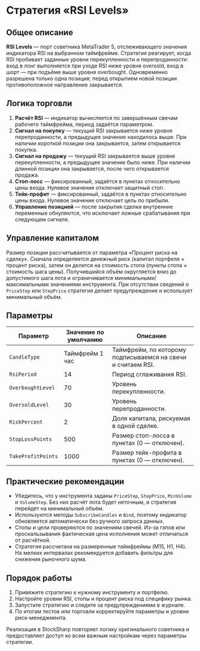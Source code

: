 # Стратегия «RSI Levels»

## Общее описание

**RSI Levels** — порт советника MetaTrader 5, отслеживающего значения индикатора RSI на выбранном таймфрейме. Стратегия реагирует, когда RSI пробивает заданные уровни перекупленности и перепроданности: вход в лонг выполняется при уходе RSI ниже уровня oversold, вход в шорт — при подъёме выше уровня overbought. Одновременно разрешена только одна позиция; перед открытием новой позиции противоположное направление закрывается.

## Логика торговли

1. **Расчёт RSI** — индикатор вычисляется по завершённым свечам рабочего таймфрейма, период задаётся параметром.
2. **Сигнал на покупку** — текущий RSI закрывается ниже уровня перепроданности, а предыдущее значение находилось выше. При наличии короткой позиции она закрывается, затем открывается покупка.
3. **Сигнал на продажу** — текущий RSI закрывается выше уровня перекупленности, а предыдущее значение было ниже. При наличии длинной позиции она закрывается, после чего открывается продажа.
4. **Стоп-лосс** — фиксированный, задаётся в пунктах относительно цены входа. Нулевое значение отключает защитный стоп.
5. **Тейк-профит** — фиксированный, задаётся в пунктах относительно цены входа. Нулевое значение отключает цель по прибыли.
6. **Управление позицией** — после закрытия сделки внутренние переменные обнуляются, что исключает ложные срабатывания при следующем сигнале.

## Управление капиталом

Размер позиции рассчитывается от параметра «Процент риска на сделку». Сначала определяется денежный риск (капитал портфеля × процент риска), затем он делится на стоимость стопа (пункты стопа × стоимость шага цены). Получившийся объём округляется вниз до допустимого шага лота и ограничивается минимальными/максимальными значениями инструмента. При отсутствии сведений о `PriceStep` или `StepPrice` стратегия делает предупреждение и использует минимальный объём.

## Параметры

| Параметр | Значение по умолчанию | Описание |
|----------|-----------------------|----------|
| `CandleType` | Таймфрейм 1 час | Таймфрейм, по которому подписываемся на свечи и считаем RSI. |
| `RsiPeriod` | 14 | Период сглаживания RSI. |
| `OverboughtLevel` | 70 | Уровень перекупленности. |
| `OversoldLevel` | 30 | Уровень перепроданности. |
| `RiskPercent` | 2 | Доля капитала, рискуемая в одной сделке. |
| `StopLossPoints` | 500 | Размер стоп-лосса в пунктах (0 — отключен). |
| `TakeProfitPoints` | 1000 | Размер тейк-профита в пунктах (0 — отключен). |

## Практические рекомендации

- Убедитесь, что у инструмента заданы `PriceStep`, `StepPrice`, `MinVolume` и `VolumeStep`. Без них расчёт лота будет неточным, и стратегия перейдёт на минимальный объём.
- Используются методы `SubscribeCandles` и `Bind`, поэтому индикатор обновляется автоматически без ручного запроса данных.
- Стопы и цели проверяются по значениям свечей. Из-за гэпов или проскальзывания фактическая цена исполнения может отличаться от расчётной.
- Стратегия рассчитана на размеренные таймфреймы (M15, H1, H4). На мелких интервалах рекомендуется добавить фильтры для снижения рыночного шума.

## Порядок работы

1. Привяжите стратегию к нужному инструменту и портфелю.
2. Настройте уровни RSI, стопы и процент риска под специфику рынка.
3. Запустите стратегию и следите за предупреждениями в журнале.
4. По итогам тестов или торговли корректируйте параметры и уровни риск-менеджмента.

Реализация в StockSharp повторяет логику оригинального советника и предоставляет доступ ко всем важным настройкам через параметры стратегии.
